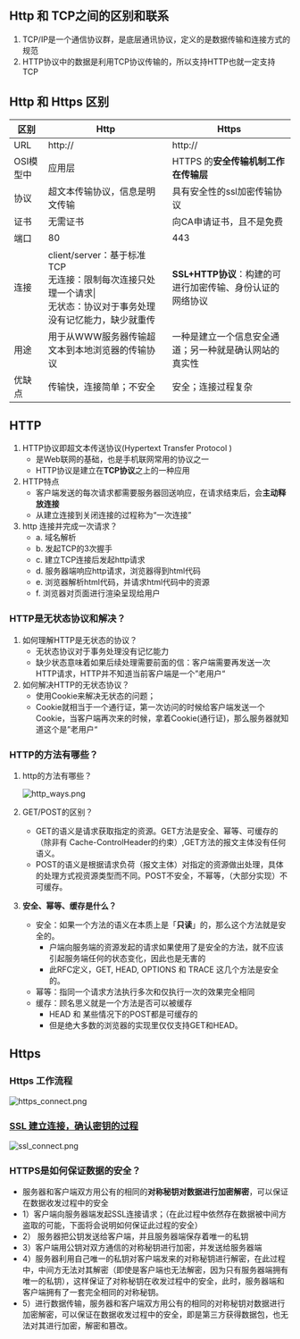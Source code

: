 ## Http 和 TCP之间的区别和联系

1. TCP/IP是一个通信协议群，是底层通讯协议，定义的是数据传输和连接方式的规范
2. HTTP协议中的数据是利用TCP协议传输的，所以支持HTTP也就一定支持TCP      

## Http 和 Https 区别

| 区别      | Http                                                         | Https                                                      |
| --------- | ------------------------------------------------------------ | ---------------------------------------------------------- |
| URL       | http://                                                      | http://                                                    |
| OSI模型中 | 应用层                                                       | HTTPS 的**安全传输机制工作在传输层**                       |
| 协议      | 超文本传输协议，信息是明文传输                               | 具有安全性的ssl加密传输协议                                |
| 证书      | 无需证书                                                     | 向CA申请证书，且不是免费                                   |
| 端口      | 80                                                           | 443                                                        |
| 连接      | client/server：基于标准TCP<br />无连接：限制每次连接只处理一个请求\|<br />无状态：协议对于事务处理没有记忆能力，缺少就重传 | **SSL+HTTP协议**：构建的可进行加密传输、身份认证的网络协议 |
| 用途      | 用于从WWW服务器传输超文本到本地浏览器的传输协议              | 一种是建立一个信息安全通道；另一种就是确认网站的真实性     |
| 优缺点    | 传输快，连接简单；不安全                                     | 安全；连接过程复杂                                         |

## HTTP

1. HTTP协议即超文本传送协议(Hypertext Transfer Protocol )
   - 是Web联网的基础，也是手机联网常用的协议之一
   - HTTP协议是建立在**TCP协议**之上的一种应用
2. HTTP特点
   - 客户端发送的每次请求都需要服务器回送响应，在请求结束后，会**主动释放连接**
   - 从建立连接到关闭连接的过程称为“一次连接”
3. http 连接并完成一次请求？
   - a. 域名解析
   - b. 发起TCP的3次握手
   - c. 建立TCP连接后发起http请求
   - d. 服务器端响应http请求，浏览器得到html代码
   - e. 浏览器解析html代码，并请求html代码中的资源
   - f. 浏览器对页面进行渲染呈现给用户

### HTTP是无状态协议和解决？

1. 如何理解HTTP是无状态的协议？
   + 无状态协议对于事务处理没有记忆能力
   + 缺少状态意味着如果后续处理需要前面的信：客户端需要再发送一次HTTP请求，HTTP并不知道当前客户端是一个”老用户“
2. 如何解决HTTP的无状态协议？
   + 使用Cookie来解决无状态的问题；
   + Cookie就相当于一个通行证，第一次访问的时候给客户端发送一个Cookie，当客户端再次来的时候，拿着Cookie(通行证)，那么服务器就知道这个是”老用户“

### HTTP的方法有哪些？

1. http的方法有哪些？

   ![http_ways.png](https://github.com/quronghui/Embedded-written-reference/blob/master/TCP/photo/http_ways.png)

2. GET/POST的区别？

   + GET的语义是请求获取指定的资源。GET方法是安全、幂等、可缓存的（除非有 Cache-ControlHeader的约束）,GET方法的报文主体没有任何语义。
   + POST的语义是根据请求负荷（报文主体）对指定的资源做出处理，具体的处理方式视资源类型而不同。POST不安全，不幂等，（大部分实现）不可缓存。

3. **安全、幂等、缓存是什么？**

   + 安全：如果一个方法的语义在本质上是「**只读**」的，那么这个方法就是安全的。
     + 户端向服务端的资源发起的请求如果使用了是安全的方法，就不应该引起服务端任何的状态变化，因此也是无害的
     + 此RFC定义，GET, HEAD, OPTIONS 和 TRACE 这几个方法是安全的。
   + 幂等：指同一个请求方法执行多次和仅执行一次的效果完全相同
   + 缓存：顾名思义就是一个方法是否可以被缓存
     + HEAD 和 某些情况下的POST都是可缓存的
     + 但是绝大多数的浏览器的实现里仅仅支持GET和HEAD。

## Https

### Https 工作流程

![https_connect.png](https://github.com/quronghui/Embedded-written-reference/blob/master/TCP/photo/https_connect.png)

### [SSL 建立连接，确认密钥的过程](https://www.cnblogs.com/barrywxx/p/8570715.html)

![ssl_connect.png](https://github.com/quronghui/Embedded-written-reference/blob/master/TCP/photo/ssl_connect.png)

###  HTTPS是如何保证数据的安全？

+ 服务器和客户端双方用公有的相同的**对称秘钥对数据进行加密解密**，可以保证在数据收发过程中的安全
+ 1）客户端向服务器端发起SSL连接请求；（在此过程中依然存在数据被中间方盗取的可能，下面将会说明如何保证此过程的安全）
+ 2） 服务器把公钥发送给客户端，并且服务器端保存着唯一的私钥
+ 3）客户端用公钥对双方通信的对称秘钥进行加密，并发送给服务器端
+ 4）服务器利用自己唯一的私钥对客户端发来的对称秘钥进行解密，在此过程中，中间方无法对其解密（即使是客户端也无法解密，因为只有服务器端拥有唯一的私钥），这样保证了对称秘钥在收发过程中的安全，此时，服务器端和客户端拥有了一套完全相同的对称秘钥。
+ 5）进行数据传输，服务器和客户端双方用公有的相同的对称秘钥对数据进行加密解密，可以保证在数据收发过程中的安全，即是第三方获得数据包，也无法对其进行加密，解密和篡改。

